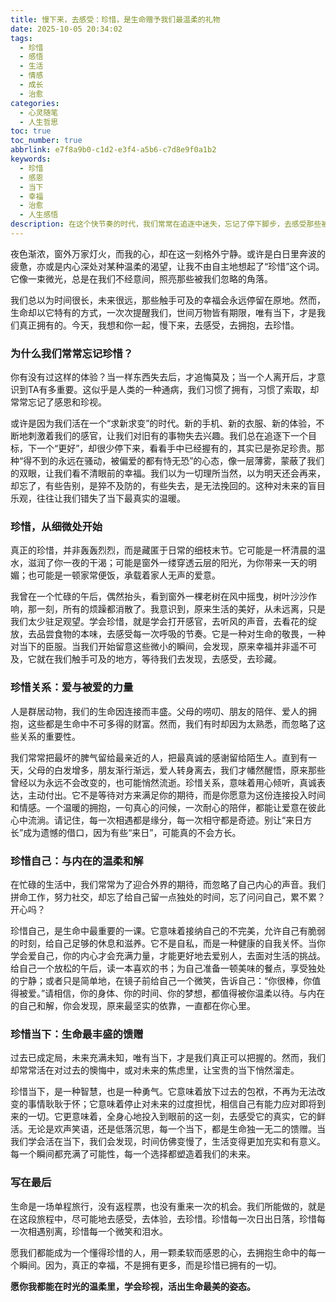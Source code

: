 ```yaml
---
title: 慢下来，去感受：珍惜，是生命赠予我们最温柔的礼物
date: 2025-10-05 20:34:02
tags:
  - 珍惜
  - 感悟
  - 生活
  - 情感
  - 成长
  - 治愈
categories:
  - 心灵随笔
  - 人生哲思
toc: true
toc_number: true
abbrlink: e7f8a9b0-c1d2-e3f4-a5b6-c7d8e9f0a1b2
keywords:
  - 珍惜
  - 感恩
  - 当下
  - 幸福
  - 治愈
  - 人生感悟
description: 在这个快节奏的时代，我们常常在追逐中迷失，忘记了停下脚步，去感受那些被忽略的美好。本文将带你走进“珍惜”的深层含义，从细微处发现生活的光芒，学会拥抱当下，珍视身边的人与事，以及最重要的——珍爱自己。这是一场关于心灵的温柔对话，愿它能为你带来片刻的宁静与力量。
---
```


夜色渐浓，窗外万家灯火，而我的心，却在这一刻格外宁静。或许是白日里奔波的疲惫，亦或是内心深处对某种温柔的渴望，让我不由自主地想起了“珍惜”这个词。它像一束微光，总是在我们不经意间，照亮那些被我们忽略的角落。

我们总以为时间很长，未来很远，那些触手可及的幸福会永远停留在原地。然而，生命却以它特有的方式，一次次提醒我们，世间万物皆有期限，唯有当下，才是我们真正拥有的。今天，我想和你一起，慢下来，去感受，去拥抱，去珍惜。

### 为什么我们常常忘记珍惜？

你有没有过这样的体验？当一样东西失去后，才追悔莫及；当一个人离开后，才意识到TA有多重要。这似乎是人类的一种通病，我们习惯了拥有，习惯了索取，却常常忘记了感恩和珍视。

或许是因为我们活在一个“求新求变”的时代。新的手机、新的衣服、新的体验，不断地刺激着我们的感官，让我们对旧有的事物失去兴趣。我们总在追逐下一个目标，下一个“更好”，却很少停下来，看看手中已经握有的，其实已是弥足珍贵。那种“得不到的永远在骚动，被偏爱的都有恃无恐”的心态，像一层薄雾，蒙蔽了我们的双眼，让我们看不清眼前的幸福。我们以为一切理所当然，以为明天还会再来，却忘了，有些告别，是猝不及防的，有些失去，是无法挽回的。这种对未来的盲目乐观，往往让我们错失了当下最真实的温暖。

### 珍惜，从细微处开始

真正的珍惜，并非轰轰烈烈，而是藏匿于日常的细枝末节。它可能是一杯清晨的温水，滋润了你一夜的干渴；可能是窗外一缕穿透云层的阳光，为你带来一天的明媚；也可能是一顿家常便饭，承载着家人无声的爱意。

我曾在一个忙碌的午后，偶然抬头，看到窗外一棵老树在风中摇曳，树叶沙沙作响，那一刻，所有的烦躁都消散了。我意识到，原来生活的美好，从未远离，只是我们太少驻足观望。学会珍惜，就是学会打开感官，去听风的声音，去看花的绽放，去品尝食物的本味，去感受每一次呼吸的节奏。它是一种对生命的敬畏，一种对当下的臣服。当我们开始留意这些微小的瞬间，会发现，原来幸福并非遥不可及，它就在我们触手可及的地方，等待我们去发现，去感受，去珍藏。

### 珍惜关系：爱与被爱的力量

人是群居动物，我们的生命因连接而丰盛。父母的唠叨、朋友的陪伴、爱人的拥抱，这些都是生命中不可多得的财富。然而，我们有时却因为太熟悉，而忽略了这些关系的重要性。

我们常常把最坏的脾气留给最亲近的人，把最真诚的感谢留给陌生人。直到有一天，父母的白发增多，朋友渐行渐远，爱人转身离去，我们才幡然醒悟，原来那些曾经以为永远不会改变的，也可能悄然流逝。珍惜关系，意味着用心倾听，真诚表达，主动付出。它不是等待对方来满足你的期待，而是你愿意为这份连接投入时间和情感。一个温暖的拥抱，一句真心的问候，一次耐心的陪伴，都能让爱意在彼此心中流淌。请记住，每一次相遇都是缘分，每一次相守都是奇迹。别让“来日方长”成为遗憾的借口，因为有些“来日”，可能真的不会方长。

### 珍惜自己：与内在的温柔和解

在忙碌的生活中，我们常常为了迎合外界的期待，而忽略了自己内心的声音。我们拼命工作，努力社交，却忘了给自己留一点独处的时间，忘了问问自己，累不累？开心吗？

珍惜自己，是生命中最重要的一课。它意味着接纳自己的不完美，允许自己有脆弱的时刻，给自己足够的休息和滋养。它不是自私，而是一种健康的自我关怀。当你学会爱自己，你的内心才会充满力量，才能更好地去爱别人，去面对生活的挑战。给自己一个放松的午后，读一本喜欢的书；为自己准备一顿美味的餐点，享受独处的宁静；或者只是简单地，在镜子前给自己一个微笑，告诉自己：“你很棒，你值得被爱。”请相信，你的身体、你的时间、你的梦想，都值得被你温柔以待。与内在的自己和解，你会发现，原来最坚实的依靠，一直都在你心里。

### 珍惜当下：生命最丰盛的馈赠

过去已成定局，未来充满未知，唯有当下，才是我们真正可以把握的。然而，我们却常常活在对过去的懊悔中，或对未来的焦虑里，让宝贵的当下悄然溜走。

珍惜当下，是一种智慧，也是一种勇气。它意味着放下过去的包袱，不再为无法改变的事情耿耿于怀；它意味着停止对未来的过度担忧，相信自己有能力应对即将到来的一切。它更意味着，全身心地投入到眼前的这一刻，去感受它的真实，它的鲜活。无论是欢声笑语，还是低落沉思，每一个当下，都是生命独一无二的馈赠。当我们学会活在当下，我们会发现，时间仿佛变慢了，生活变得更加充实和有意义。每一个瞬间都充满了可能性，每一个选择都塑造着我们的未来。

### 写在最后

生命是一场单程旅行，没有返程票，也没有重来一次的机会。我们所能做的，就是在这段旅程中，尽可能地去感受，去体验，去珍惜。珍惜每一次日出日落，珍惜每一次相遇别离，珍惜每一个微笑和泪水。

愿我们都能成为一个懂得珍惜的人，用一颗柔软而感恩的心，去拥抱生命中的每一个瞬间。因为，真正的幸福，不是拥有更多，而是珍惜已拥有的一切。

**愿你我都能在时光的温柔里，学会珍视，活出生命最美的姿态。**